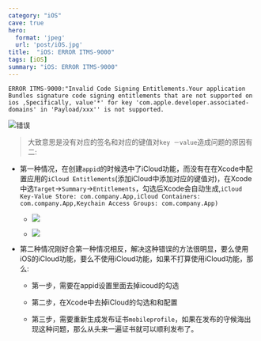 ```yaml
---
category: "iOS"
cave: true
hero:
  format: 'jpeg'
  url: 'post/iOS.jpg'
title:  "iOS: ERROR ITMS-9000"
tags: [iOS]
summary: "iOS: ERROR ITMS-9000"
---
```

`ERROR ITMS-9000:"Invalid Code Signing Entitlements.Your application Bundles signature code signing entitlements that are not supported on ios ,Specifically, value'*' for key 'com.apple.developer.associated-domains' in 'Payload/xxx'' is not supported.`

![错误](https://img.blog.csdn.net/20141231095307546)

> 大致意思是没有对应的签名和对应的键值对`key －value`造成问题的原因有二:

* 第一种情况，在创建`appid`的时候选中了iCloud功能，而没有在在Xcode中配置应用的`iCloud Entitlements`(添加iCloud中添加对应的键值对)，在Xcode中选`Target`->`Summary`->`Entitlements`，勾选后Xcode会自动生成,`iCloud Key-Value Store: com.company.App,iCloud Containers: com.company.App,Keychain Access Groups: com.company.App) `

	* ![](https://img.blog.csdn.net/20141231100519540)

	* ![](https://img.blog.csdn.net/20141231100609102)

* 第二种情况刚好合第一种情况相反，解决这种错误的方法很明显，要么使用iOS的iCloud功能，要么不使用iCloud功能，如果不打算使用iCloud功能，那么:

	* 第一步，需要在appid设置里面去掉icoud的勾选

	* 第二步，在Xcode中去掉iCloud的勾选和和配置

	* 第三步，需要重新生成发布证书`mobileprofile`，如果在发布的守候海出现这种问题，那么从头来一遍证书就可以顺利发布了。
